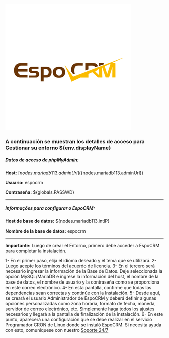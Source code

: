  ![EspoCRM](https://raw.githubusercontent.com/PethersonML/espocrm-marketplace/main/images/espocrm-logo.png)
  
  ### A continuación se muestran los detalles de acceso para Gestionar su entorno ${env.displayName}
  

  ##### Datos de acceso de phpMyAdmin:
  
  **Host:** [${nodes.mariadb113.adminUrl}](${nodes.mariadb113.adminUrl})

  **Usuario:** espocrm

  **Contraseña:** ${globals.PASSWD}
  
  ---
  
  ##### Informações para configurar o EspoCRM:
  
  **Host de base de datos:** ${nodes.mariadb113.intIP}

  **Nombre de la base de datos:** espocrm
  
  ---

  **Importante:** Luego de crear el Entorno, primero debe acceder a EspoCRM para completar la instalación.

  1- En el primer paso, elija el idioma deseado y el tema que se utilizará.
  2- Luego acepte los términos del acuerdo de licencia.
  3- En el tercero será necesario ingresar la información de la Base de Datos. Deje seleccionada la opción MySQL/MariaDB e ingrese la información del host, el nombre de la base de datos, el nombre de usuario y la contraseña como se proporciona en este correo electrónico.
  4- En esta pantalla, confirme que todas las dependencias sean correctas y continúe con la Instalación.
  5- Desde aquí, se creará el usuario Administrador de EspoCRM y deberá definir algunas opciones personalizadas como zona horaria, formato de fecha, moneda, servidor de correo electrónico, etc. Simplemente haga todos los ajustes necesarios y llegará a la pantalla de finalización de la instalación.
  6- En este punto, aparecerá una configuración que se debe realizar en el servicio Programador CRON de Linux donde se instaló EspoCRM. Si necesita ayuda con esto, comuníquese con nuestro [Soporte 24/7](https://api.whatsapp.com/message/2HGCCPU36CDMA1?autoload=1&app_absent=0)

&nbsp;